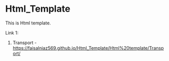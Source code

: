 # Html_Template

This is Html template.

Link 1: 
1) Transport - https://faisalniaz569.github.io/Html_Template/Html%20template/Transport/

